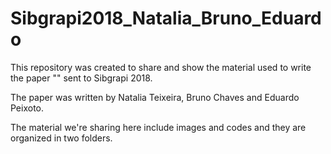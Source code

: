 # Sibgrapi2018_Natalia_Bruno_Eduardo

This repository was created to share and show the material used to write the paper "" sent to Sibgrapi 2018.

The paper was written by Natalia Teixeira, Bruno Chaves and Eduardo Peixoto.

The material we're sharing here include images and codes and they are organized in two folders.
